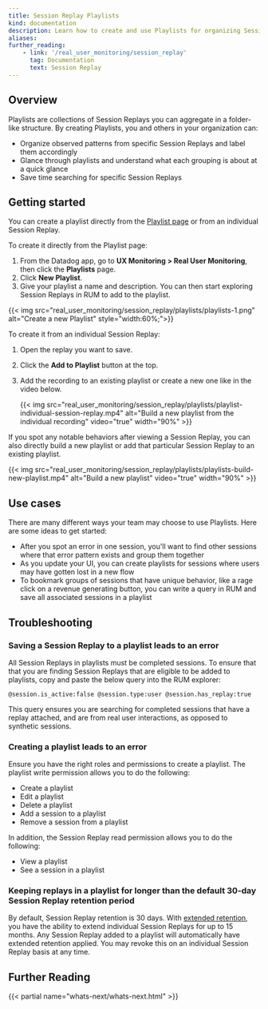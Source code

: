 ```yaml
---
title: Session Replay Playlists
kind: documentation
description: Learn how to create and use Playlists for organizing Session Replays.
aliases:
further_reading:
    - link: '/real_user_monitoring/session_replay'
      tag: Documentation
      text: Session Replay
---
```


## Overview

Playlists are collections of Session Replays you can aggregate in a folder-like structure. By creating Playlists, you and others in your organization can:

- Organize observed patterns from specific Session Replays and label them accordingly
- Glance through playlists and understand what each grouping is about at a quick glance
- Save time searching for specific Session Replays

## Getting started

You can create a playlist directly from the [Playlist page][1] or from an individual Session Replay.

To create it directly from the Playlist page:

1. From the Datadog app, go to **UX Monitoring >  Real User Monitoring**, then click the **Playlists** page.
2. Click **New Playlist**.
3. Give your playlist a name and description. You can then start exploring Session Replays in RUM to add to the playlist.

{{< img src="real_user_monitoring/session_replay/playlists/playlists-1.png" alt="Create a new Playlist" style="width:60%;">}}

To create it from an individual Session Replay:

1. Open the replay you want to save.
2. Click the **Add to Playlist** button at the top.
3. Add the recording to an existing playlist or create a new one like in the video below.

   {{< img src="real_user_monitoring/session_replay/playlists/playlist-individual-session-replay.mp4" alt="Build a new playlist from the individual recording" video="true" width="90%" >}}

If you spot any notable behaviors after viewing a Session Replay, you can also directly build a new playlist or add that particular Session Replay to an existing playlist.

{{< img src="real_user_monitoring/session_replay/playlists/playlists-build-new-playlist.mp4" alt="Build a new playlist" video="true" width="90%" >}}

## Use cases

There are many different ways your team may choose to use Playlists. Here are some ideas to get started:

- After you spot an error in one session, you'll want to find other sessions where that error pattern exists and group them together
- As you update your UI, you can create playlists for sessions where users may have gotten lost in a new flow
- To bookmark groups of sessions that have unique behavior, like a rage click on a revenue generating button, you can write a query in RUM and save all associated sessions in a playlist 

## Troubleshooting

### Saving a Session Replay to a playlist leads to an error

All Session Replays in playlists must be completed sessions. To ensure that that you are finding Session Replays that are eligible to be added to playlists, copy and paste the below query into the RUM explorer:

```@session.is_active:false @session.type:user @session.has_replay:true```

This query ensures you are searching for completed sessions that have a replay attached, and are from real user interactions, as opposed to synthetic sessions.

### Creating a playlist leads to an error
Ensure you have the right roles and permissions to create a playlist. The playlist write permission allows you to do the following:

- Create a playlist
- Edit a playlist
- Delete a playlist
- Add a session to a playlist
- Remove a session from a playlist

In addition, the Session Replay read permission allows you to do the following:

- View a playlist
- See a session in a playlist

### Keeping replays in a playlist for longer than the default 30-day Session Replay retention period

By default, Session Replay retention is 30 days. With [extended retention][2], you have the ability to extend individual Session Replays for up to 15 months. Any Session Replay added to a playlist will automatically have extended retention applied. You may revoke this on an individual Session Replay basis at any time.

## Further Reading

{{< partial name="whats-next/whats-next.html" >}}

[1]: https://app.datadoghq.com/rum/replay/playlists
[2]: /real_user_monitoring/session_replay/#retention
